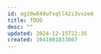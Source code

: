 ```yaml
---
id: og10w849ufxqll42i3vxze8
title: TODO
desc: ""
updated: 2024-12-15T22:35
created: 1641981833807
---
```



